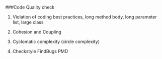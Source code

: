 ###Code Quality check

1. Violation of coding best practices, long method body, long parameter list, large class

2. Cohesion and Coupling

3. Cyclomatic complexity  (circle complexity)

4. Checkstyle FindBugs PMD


